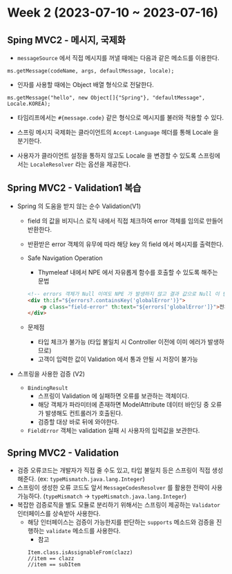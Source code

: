 # Week 2 (2023-07-10 ~ 2023-07-16)

## Sping MVC2 - 메시지, 국제화

- `messageSource` 에서 직접 메시지를 꺼낼 때에는 다음과 같은 메소드를 이용한다.
```
ms.getMessage(codeName, args, defaultMessage, locale);
```

- 인자를 사용할 때에는 Object 배열 형식으로 전달한다.
```
ms.getMessage("hello", new Object[]{"Spring"}, "defaultMessage", Locale.KOREA);
```

- 타임리프에서는 `#{message.code}` 같은 형식으로 메시지를 불러와 적용할 수 있다.

- 스프링 메시지 국제화는 클라이언트의 `Accept-Language` 헤더를 통해 Locale 을 분기한다.

- 사용자가 클라이언트 설정을 통하지 않고도 Locale 을 변경할 수 있도록 스프링에서는 `LocaleResolver` 라는 옵션을 제공한다.


## Spring MVC2 - Validation1 복습
- Spring 의 도움을 받지 않는 순수 Validation(V1)
    - field 의 값을 비지니스 로직 내에서 직접 체크하여 error 객체를 임의로 만들어 반환한다.
    - 반환받은 error 객체의 유무에 따라 해당 key 의 field 에서 메시지를 출력한다.

    - Safe Navigation Operation
        - Thymeleaf 내에서 NPE 에서 자유롭게 함수를 호출할 수 있도록 해주는 문법
        ```html
        <!-- errors 객체가 Null 이여도 NPE 가 발생하지 않고 결과 값으로 Null 이 반환된다.-->
        <div th:if="${errors?.containsKey('globalError')}">
            <p class="field-error" th:text="${errors['globalError']}">전체 오류 메시지</p>
        </div>
        ```
    - 문제점
        - 타입 체크가 불가능 (타입 불일치 시 Controller 이전에 이미 에러가 발생하므로)
        - 고객이 입력한 값이 Validation 에서 통과 안될 시 저장이 불가능

- 스프링을 사용한 검증 (V2)
    - `BindingResult`
        - 스프링이 Validation 에 실패하면 오류를 보관하는 객체이다.
        - 해당 객체가 파라미터에 존재하면 ModelAttribute 데이터 바인딩 중 오류가 발생해도 컨트롤러가 호출된다.
        - 검증할 대상 바로 뒤에 와야한다.
    - `FieldError` 객체는 validation 실패 시 사용자의 입력값을 보관한다.

## Spring MVC2 - Validation
- 검증 오류코드는 개발자가 직접 줄 수도 있고, 타입 불일치 등은 스프링이 직접 생성해준다. (ex: `typeMismatch.java.lang.Integer`)
- 스프링이 생성한 오류 코드도 앞서 `MessageCodesResolver` 를 활용한 전략이 사용 가능하다. (`typeMismatch` -> `typeMismatch.java.lang.Integer`)
- 복잡한 검증로직을 별도 모듈로 분리하기 위해서는 스프링이 제공하는 `Validator` 인터페이스를 상속받아 사용한다.
    - 해당 인터페이스는 검증이 가능한지를 판단하는 `supports` 메소드와 검증을 진행하는 `validate` 메소드를 사용한다.
        - 참고
        ```
        Item.class.isAssignableFrom(clazz) 
        //item == clazz
        //item == subItem
        ```
    